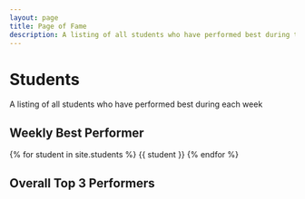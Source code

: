```yaml
---
layout: page
title: Page of Fame
description: A listing of all students who have performed best during the week
---
```


# Students

A listing of all students who have performed best during each week

## Weekly Best Performer

{% for student in site.students %}
{{ student }}
{% endfor %}



## Overall Top 3 Performers 
